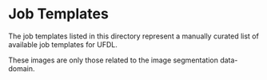 # Job Templates

The job templates listed in this directory represent a manually curated list of
available job templates for UFDL.

These images are only those related to the image segmentation data-domain.
